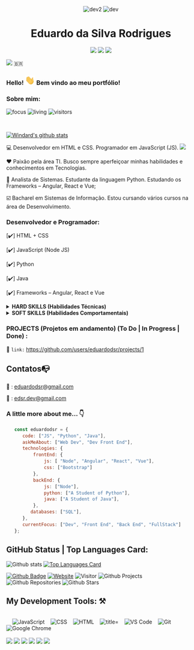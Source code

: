 <p align="center">
  <img src=https://github.com/eduardodsr/mypage/blob/master/dev2.gif?raw=true" alt="dev2" width="150px" />
  <img src=https://github.com/eduardodsr/mypage/blob/master/dev.gif?raw=true" alt="dev" width="150px" />
</p>
<h1 align="center"> Eduardo da Silva Rodrigues </h1>

<p align="center">     
  <a href="https://github.com/eduardodsr" alt="github.com/eduardodsr" target="_blank"><img src="https://img.shields.io/badge/-github.com/eduardodsr-0e2c54?style=flat-square&logo=chrome&logoColor=black" /></a>
  <a href="https://www.edsr.dev" alt="edsr.dev" target="_blank"><img src="https://img.shields.io/badge/-edsr.dev-0e2c54?style=flat-square&logo=chrome&logoColor=white" /></a>
  <a href="mailto:edsr.dev@gmail.com" alt="Email" target="_blank"><img src="https://img.shields.io/badge/-Email-B23121?style=flat-square&logo=gmail&logoColor=white" />
  </a>                                                                                         
</p>

<img style="margin: 0 auto" src="https://github.com/eduardodsr/mypage/blob/master/brazil.gif" height="25"> :brazil:

### Hello! <img style="margin: 0 auto" src="https://github.com/ABSphreak/ABSphreak/blob/master/gifs/Hi.gif" height="25"> Bem vindo ao meu portfólio!

### Sobre mim:

![focus](https://img.shields.io/badge/focus-Front_End%20%7C%20Back_End%20%7C%20FullStacker-brightgreen)
![living](https://img.shields.io/badge/living-Rio%20de%20Janeiro-3c9)
![visitors](https://eduardodsr-visitor-badge.glitch.me/badge?page_id=eduardodsr.github.profile)

<br />

[![Windard's github stats](https://github-readme-stats.vercel.app/api?username=windard&show_icons=true)](https://github.com/windard)

💻 Desenvolvedor em HTML e CSS. Programador em JavaScript (JS). </code><img style="margin: 0 auto" src="https://github.com/eduardodsr/mypage/blob/master/FrontEnd.jpg" height="30"></code> 

:heart: Paixão pela área TI. Busco sempre aperfeiçoar minhas habilidades e conhecimentos em Tecnologias.

:bookmark: Analista de Sistemas.  Estudante da linguagem Python. Estudando os Frameworks – Angular, React e Vue;

:ballot_box_with_check: Bacharel em Sistemas de Informação. Estou cursando vários cursos na área de Desenvolvimento.

### Desenvolvedor e Programador:

[✔️] HTML + CSS

[✔️] JavaScript (Node JS)

[✔️] Python

[✔️] Java 

[✔️] Frameworks – Angular, React e Vue


<details class="HARD_SKILLS">
<summary><strong>HARD SKILLS (Habilidades Técnicas)</strong></summary>

### HARD SKILLS (Habilidades Técnicas):  💬

-	Linux; Windows 7/8/10 e Server; 

-	Microsoft Office (Office 365); Outlook; Libre Office;

-	Redes e Infraestrutura de TI; CISCO CCNA e ITE;

-	ITIL e Cobit; Gestão de Projetos; Virtualização; 

-	Banco de Dados - SQL Server;

-	Desenvolvedor Front End (HTML, CSS e JavaScript). 

-	Estudando a linguagem de programação Python; 

-	Estudando os Frameworks – Angular, React e Vue;

- Montagem e Manutenção de Computadores;

- Controle de Versão (GitHub); Ágil (Scrum).

</details>

<details class="SOFT_SKILLS">  
<summary><strong>SOFT SKILLS (Habilidades Comportamentais)</strong></summary>

### SOFT SKILLS (Habilidades Comportamentais):  💬

-	Liderança; Comunicação; Trabalho em equipe; 

-	Proatividade; Planejamento Estratégico;

-	Ética; Organização; Otimização de Processos;

-	Comprometimento; Autoconfiança; Empatia;

-	Criatividade; Inovação; Negociação de conflitos.

</details>



### PROJECTS (Projetos em andamento) (To Do | In Progress | Done) :

:bookmark_tabs:  ``` link: ```  https://github.com/users/eduardodsr/projects/1


## Contatos:mailbox_with_no_mail:

:email: : eduardodsr@gmail.com

:email: : edsr.dev@gmail.com


###  A little more about me...  👇

```javascript
   const eduardodsr = {
      code: ["JS", "Python", "Java"],
      askMeAbout: ["Web Dev", "Dev Front End"],
      technologies: {
          frontEnd: {
              js: [ "Node", "Angular", "React", "Vue"], 
              css: ["Bootstrap"]
          },
          backEnd: {
              js: ["Node"],
              python: ["A Student of Python"],
              java: ["A Student of Java"],
          },
         databases: ["SQL"],      
      },
      currentFocus: ["Dev", "Front End", "Back End", "FullStack"]
   };
```


## GitHub Status | Top Languages Card:

![Github stats](https://github-readme-stats.vercel.app/api?username=eduardodsr&show_icons=true)
[![Top Languages Card](https://github-readme-stats.vercel.app/api/top-langs/?username=eduardodsr)](https://github.com/eduardodsr/github-readme-stats)

[![Github Badge](https://img.shields.io/badge/-Github-000?style=flat-square&logo=Github&logoColor=white&link=https://github.com/eduardodsr/)](https://github.com/eduardodsr/)
[![Website](https://img.shields.io/badge/Website-46a2f1.svg?&style=flat-square&logo=Google-Chrome&logoColor=white&link=https://edsr.dev/)](https://edsr.dev/)
![Visitor](https://visitor-badge.glitch.me/badge?page_id=eduardodsr.eduardodsr)
![Github Projects](http://img.shields.io/badge/Projects-2-blue)
![Github Repositories](http://img.shields.io/badge/Repositories-31-blue)
![Github Stars](http://img.shields.io/badge/Stars-187-blue)


## My Development Tools:  ⚒

<div class="DevelopmentTools" align="left">
<br>&nbsp;&nbsp;&nbsp;&nbsp;<img alt="JavaScript" title="JavaScript" src="https://user-images.githubusercontent.com/1680157/87443764-4af82c80-c5cc-11ea-82c2-c368ee12cf6d.png" height="24">&nbsp;&nbsp;&nbsp;&nbsp;<img alt="CSS" title="CSS" src="https://user-images.githubusercontent.com/1680157/87443759-4a5f9600-c5cc-11ea-8ae0-715433c1f781.png" height="24">&nbsp;&nbsp;&nbsp;&nbsp;<img alt="HTML" title="HTML" src="https://user-images.githubusercontent.com/1680157/87443762-4af82c80-c5cc-11ea-85cf-57be0e83c169.png" height="24">&nbsp;&nbsp;&nbsp;&nbsp;<img alt=" title=" title="Node.js" src="https://user-images.githubusercontent.com/1680157/87443758-4a5f9600-c5cc-11ea-8f63-92e126a1145b.png" height="24">&nbsp;&nbsp;&nbsp;&nbsp;<img alt="VS Code" title="VS Code" src="https://user-images.githubusercontent.com/1680157/87443751-492e6900-c5cc-11ea-9854-f82d4d921133.png" height="24">&nbsp;&nbsp;&nbsp;&nbsp;<img alt="Git" title="Git" src="https://user-images.githubusercontent.com/1680157/87443755-49c6ff80-c5cc-11ea-954a-579f7c72873a.png" height="24">&nbsp;&nbsp;&nbsp;&nbsp;<img alt="Google Chrome" title="Google Chrome" src="https://user-images.githubusercontent.com/1680157/87443745-47fd3c00-c5cc-11ea-878f-44f34572775e.png" height="24"><br><br>
</div>

<div class="shields" align="left">
    <img src="https://img.shields.io/badge/-Python-333.svg?logo=python&style=flat">
    <img src="https://img.shields.io/badge/-Visual%20Studio%20Code-007ACC.svg?logo=visual-studio-code&style=flat">
    <img src="https://img.shields.io/badge/-GitHub-181717.svg?logo=github&style=flat">
    <img src="https://img.shields.io/badge/-Jupyter-2F1711.svg?logo=jupyter&style=flat">
    <!--<img src="https://img.shields.io/badge/-Django-092E20.svg?logo=django&style=flat">-->  
    <!--<img src="https://img.shields.io/badge/-Flask-000000.svg?logo=flask&style=flat">-->  
    <img src="https://img.shields.io/badge/-HTML5-333.svg?logo=html5&style=flat">
    <img src="https://img.shields.io/badge/-CSS3-1572B6.svg?logo=css3&style=flat">
     <!--<img src="https://img.shields.io/badge/-Vue.js-214263.svg?logo=Vue.js&style=flat">--> 
</div>
